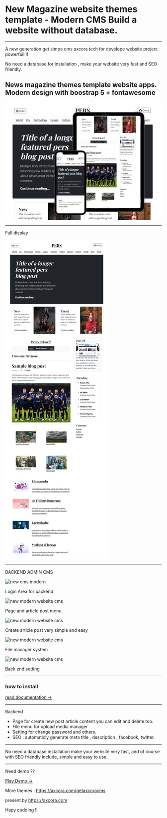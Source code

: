 # New Magazine website themes template - Modern CMS Build a website without database.
---
A new generation get simpe cms axcora tech for develope website project powerfull !!

No need a database for installation , make your website very fast and SEO friendly.

News magazine themes template website apps. Modern design with boostrap 5 + fontawesome
--
![free website template news magazine gratis](news.jpg)

------
Full display 

![free website template news magazine gratis](pers.png)

-------------------------------------

BACKEND ADMIN CMS

![new cms modern](https://axcora.com/getaxcoracms/id/data/uploads/cmswebsitebaru%20%285%29.png)

Login Area for backend

![new modern website cms](https://axcora.com/getaxcoracms/id/data/uploads/cmswebsitebaru%20%284%29.png)

Page and article post menu.

![new modern website cms](https://axcora.com/getaxcoracms/id/data/uploads/cmswebsitebaru%20%283%29.png)

Create article post very simple and easy

![new modern website cms](https://axcora.com/getaxcoracms/id/data/uploads/cmswebsitebaru%20%282%29.png)

File manager system

![new modern website cms](https://axcora.com/getaxcoracms/id/data/uploads/cmswebsitebaru%20%281%29.png)

Back end setting

 -----------------------------------------------------------------
### how to install

[read documentation →](https://axcora.com/getaxcoracms/index.php?id=get-started)


---

Backend
+ Page for create new post article content you can edit and delete too.
+ File menu for upload media manager
+ Setting for change password and others.
+ SEO : automaticly generate meta title , description , facebook, twitter.

----

No need a database installation make your website very fast, and of course with SEO friendly include, simple and easy to use.

----

Need demo ?? 

[Play Demo →](https://youtu.be/p2y_N8rUEB0)



More themes :
https://axcora.com/getaxcoracms

present by https://axcora.com

Hapy codding !!
